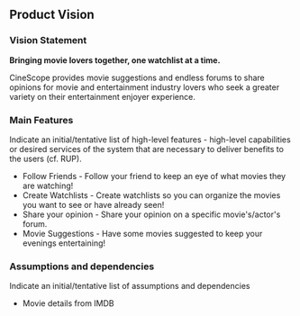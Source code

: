 
## Product Vision

### Vision Statement


**Bringing movie lovers together, one watchlist at a time.**

CineScope provides movie suggestions and endless forums to share opinions for movie and entertainment industry lovers who seek a greater variety on their entertainment enjoyer experience.



### Main Features
Indicate an  initial/tentative list of high-level features - high-level capabilities or desired services of the system that are necessary to deliver benefits to the users (cf. RUP).
 - Follow Friends - Follow your friend to keep an eye of what movies they are watching!
 - Create Watchlists - Create watchlists so you can organize the movies you want to see or have already seen!
 - Share your opinion - Share your opinion on a specific movie's/actor's forum.
 - Movie Suggestions - Have some movies suggested to keep your evenings entertaining!

### Assumptions and dependencies
Indicate an  initial/tentative list of assumptions and dependencies 

- Movie details from IMDB
